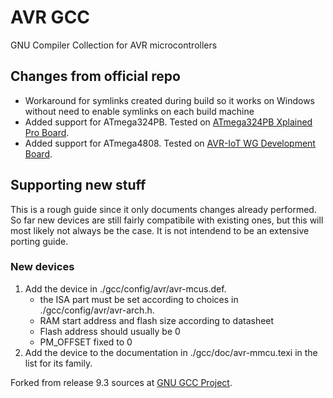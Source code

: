 # AVR GCC
GNU Compiler Collection for AVR microcontrollers

## Changes from official repo
- Workaround for symlinks created during build so it works on Windows without need to enable symlinks on each build machine
- Added support for ATmega324PB. Tested on [ATmega324PB Xplained Pro Board](https://www.microchip.com/DevelopmentTools/ProductDetails/PartNO/ATMEGA324PB-XPRO).
- Added support for ATmega4808. Tested on [AVR-IoT WG Development Board](https://www.microchip.com/DevelopmentTools/ProductDetails/AC164160).

## Supporting new stuff
This is a rough guide since it only documents changes already performed. So far new devices are still fairly compatibile with existing ones, but this will most likely not always be the case. It is not intendend to be an extensive porting guide.

### New devices
1. Add the device in ./gcc/config/avr/avr-mcus.def.
	- the ISA part must be set according to choices in ./gcc/config/avr/avr-arch.h.
	- RAM start address and flash size according to datasheet
	- Flash address should usually be 0
	- PM_OFFSET fixed to 0
2. Add the device to the documentation in ./gcc/doc/avr-mmcu.texi in the list for its family.

Forked from release 9.3 sources at [GNU GCC Project](https://gcc.gnu.org/).
